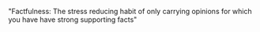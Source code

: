 "Factfulness: The stress reducing habit of only carrying opinions for which you have have strong supporting facts"
